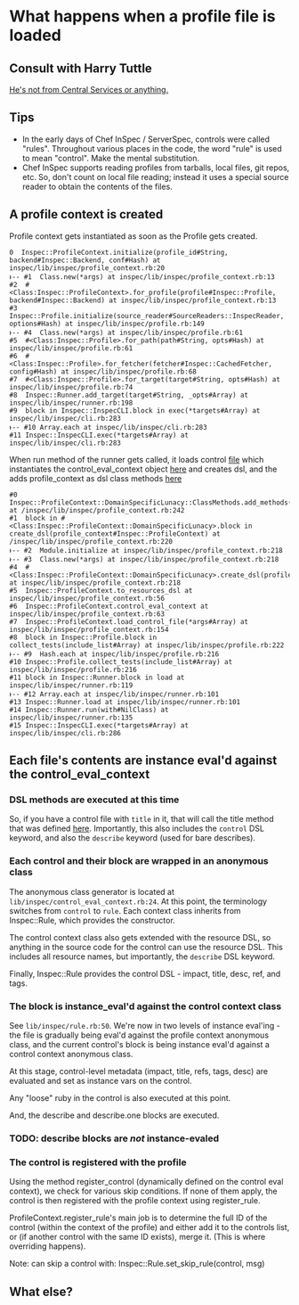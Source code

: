 # What happens when a profile file is loaded

## Consult with Harry Tuttle

[He's not from Central Services or anything.](https://youtu.be/VRfoIyx8KfU?t=2m41s)

## Tips

* In the early days of Chef InSpec / ServerSpec, controls were called "rules".  Throughout various places in the code, the word "rule" is used to mean "control".  Make the mental substitution.
* Chef InSpec supports reading profiles from tarballs, local files, git repos, etc.  So, don't count on local file reading; instead it uses a special source reader to obtain the contents of the files.

## A profile context is created

Profile context gets instantiated as soon as the Profile gets created.

    0  Inspec::ProfileContext.initialize(profile_id#String, backend#Inspec::Backend, conf#Hash) at inspec/lib/inspec/profile_context.rb:20
    ͱ-- #1  Class.new(*args) at inspec/lib/inspec/profile_context.rb:13
    #2  #<Class:Inspec::ProfileContext>.for_profile(profile#Inspec::Profile, backend#Inspec::Backend) at inspec/lib/inspec/profile_context.rb:13
    #3  Inspec::Profile.initialize(source_reader#SourceReaders::InspecReader, options#Hash) at inspec/lib/inspec/profile.rb:149
    ͱ-- #4  Class.new(*args) at inspec/lib/inspec/profile.rb:61
    #5  #<Class:Inspec::Profile>.for_path(path#String, opts#Hash) at inspec/lib/inspec/profile.rb:61
    #6  #<Class:Inspec::Profile>.for_fetcher(fetcher#Inspec::CachedFetcher, config#Hash) at inspec/lib/inspec/profile.rb:68
    #7  #<Class:Inspec::Profile>.for_target(target#String, opts#Hash) at inspec/lib/inspec/profile.rb:74
    #8  Inspec::Runner.add_target(target#String, _opts#Array) at inspec/lib/inspec/runner.rb:198
    #9  block in Inspec::InspecCLI.block in exec(*targets#Array) at inspec/lib/inspec/cli.rb:283
    ͱ-- #10 Array.each at inspec/lib/inspec/cli.rb:283
    #11 Inspec::InspecCLI.exec(*targets#Array) at inspec/lib/inspec/cli.rb:283


When run method of the runner gets called, it loads control [file](https://github.com/inspec/inspec/blob/master/lib/inspec/profile_context.rb#L151) which instantiates the control_eval_context object [here](https://github.com/inspec/inspec/blob/master/lib/inspec/profile_context.rb#L61) and creates dsl, and the adds profile_context as dsl class methods [here](https://github.com/inspec/inspec/blob/master/lib/inspec/profile_context.rb#L243)

    #0  Inspec::ProfileContext::DomainSpecificLunacy::ClassMethods.add_methods(profile_context#Inspec::ProfileContext) at /inspec/lib/inspec/profile_context.rb:242
    #1  block in #<Class:Inspec::ProfileContext::DomainSpecificLunacy>.block in create_dsl(profile_context#Inspec::ProfileContext) at /inspec/lib/inspec/profile_context.rb:220
    ͱ-- #2  Module.initialize at inspec/lib/inspec/profile_context.rb:218
    ͱ-- #3  Class.new(*args) at inspec/lib/inspec/profile_context.rb:218
    #4  #<Class:Inspec::ProfileContext::DomainSpecificLunacy>.create_dsl(profile_context#Inspec::ProfileContext) at inspec/lib/inspec/profile_context.rb:218
    #5  Inspec::ProfileContext.to_resources_dsl at inspec/lib/inspec/profile_context.rb:56
    #6  Inspec::ProfileContext.control_eval_context at inspec/lib/inspec/profile_context.rb:63
    #7  Inspec::ProfileContext.load_control_file(*args#Array) at inspec/lib/inspec/profile_context.rb:154
    #8  block in Inspec::Profile.block in collect_tests(include_list#Array) at inspec/lib/inspec/profile.rb:222
    ͱ-- #9  Hash.each at inspec/lib/inspec/profile.rb:216
    #10 Inspec::Profile.collect_tests(include_list#Array) at inspec/lib/inspec/profile.rb:216
    #11 block in Inspec::Runner.block in load at inspec/lib/inspec/runner.rb:119
    ͱ-- #12 Array.each at inspec/lib/inspec/runner.rb:101
    #13 Inspec::Runner.load at inspec/lib/inspec/runner.rb:101
    #14 Inspec::Runner.run(with#NilClass) at inspec/lib/inspec/runner.rb:135
    #15 Inspec::InspecCLI.exec(*targets#Array) at inspec/lib/inspec/cli.rb:286



## Each file's contents are instance eval'd against the control_eval_context

### DSL methods are executed at this time

So, if you have a control file with `title` in it, that will call the title method that was defined [here](https://github.com/inspec/inspec/blob/master/lib/inspec/control_eval_context.rb#L46).  Importantly, this also includes the `control` DSL keyword, and also the `describe` keyword (used for bare describes).

### Each control and their block are wrapped in an anonymous class

The anonymous class generator is located at `lib/inspec/control_eval_context.rb:24`.  At this point, the terminology switches from `control` to `rule`.  Each context class inherits from Inspec::Rule, which provides the constructor.

The control context class also gets extended with the resource DSL, so anything in the source code for the control can use the resource DSL.  This includes all resource names, but importantly, the `describe` DSL keyword.

Finally, Inspec::Rule provides the control DSL - impact, title, desc, ref, and tags.

### The block is instance_eval'd against the control context class

See `lib/inspec/rule.rb:50`.  We're now in two levels of instance eval'ing - the file is gradually being eval'd against the profile context anonymous class, and the current control's block is being instance eval'd against a control context anonymous class.

At this stage, control-level metadata (impact, title, refs, tags, desc) are evaluated and set as instance vars on the control.

Any "loose" ruby in the control is also executed at this point.

And, the describe and describe.one blocks are executed.

### TODO: describe blocks are *not* instance-evaled

### The control is registered with the profile

Using the method register_control (dynamically defined on the control eval context), we check for various skip conditions.  If none of them apply, the control is then registered with the profile context using register_rule.

ProfileContext.register_rule's main job is to determine the full ID of the control (within the context of the profile) and either add it to the controls list, or (if another control with the same ID exists), merge it.  (This is where overriding happens).

Note: can skip a control with:
Inspec::Rule.set_skip_rule(control, msg)

## What else?

